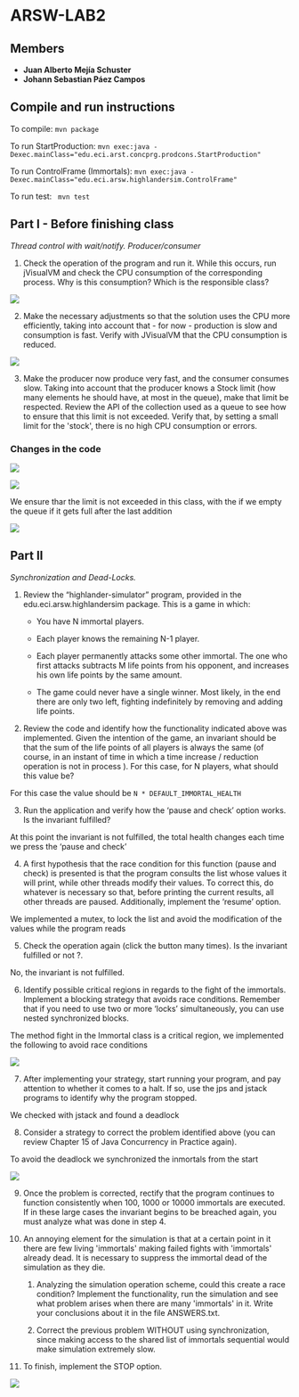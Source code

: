 # ARSW-LAB2

## Members 
- **Juan Alberto Mejía Schuster**
- **Johann Sebastian Páez Campos**

## Compile and run instructions

To compile: ```mvn package```

To run StartProduction: ```mvn exec:java -Dexec.mainClass="edu.eci.arst.concprg.prodcons.StartProduction" ```

To run ControlFrame (Immortals): ```mvn exec:java -Dexec.mainClass="edu.eci.arsw.highlandersim.ControlFrame" ```

To run test: ``` mvn test```


## Part I - Before finishing class

_Thread control with wait/notify. Producer/consumer_

1. Check the operation of the program and run it. While this occurs, run jVisualVM and check the CPU consumption of the corresponding process. Why is this consumption? Which is the responsible class? 

![](https://github.com/JohannPaez/ARSW-LAB2/blob/master/img/Part1-1.PNG)

2. Make the necessary adjustments so that the solution uses the CPU more efficiently, taking into account that - for now - production is slow and consumption is fast. Verify with JVisualVM that the CPU consumption is reduced. 

![](https://github.com/JohannPaez/ARSW-LAB2/blob/master/img/Part1-2.PNG)

3. Make the producer now produce very fast, and the consumer consumes slow. Taking into account that the producer knows a Stock limit (how many elements he should have, at most in the queue), make that limit be respected. Review the API of the collection used as a queue to see how to ensure that this limit is not exceeded. Verify that, by setting a small limit for the 'stock', there is no high CPU consumption or errors.

### Changes in the code

![](https://github.com/JohannPaez/ARSW-LAB2/blob/master/img/Part1-Start.PNG)

![](https://github.com/JohannPaez/ARSW-LAB2/blob/master/img/Part1-consumer.PNG)

We ensure thar the limit is not exceeded in this class, with the if we empty the queue if it gets full after the last addition

![](https://github.com/JohannPaez/ARSW-LAB2/blob/master/img/Part1-producer.PNG)

## Part II

_Synchronization and Dead-Locks._

1. Review the “highlander-simulator” program, provided in the edu.eci.arsw.highlandersim package. This is a game in which:

     * You have N immortal players. 
  
     * Each player knows the remaining N-1 player.
  
     * Each player permanently attacks some other immortal. The one who first attacks subtracts M life points from his opponent, and increases his own life points by the same amount. 
  
      * The game could never have a single winner. Most likely, in the end there are only two left, fighting indefinitely by removing and adding life points. 
  
2. Review the code and identify how the functionality indicated above was implemented. Given the intention of the game, an invariant should be that the sum of the life points of all players is always the same (of course, in an instant of time in which a time increase / reduction operation is not in process ). For this case, for N players, what should this value be?

For this case the value should be ```N * DEFAULT_IMMORTAL_HEALTH```

3. Run the application and verify how the ‘pause and check’ option works. Is the invariant fulfilled?

At this point the invariant is not fulfilled, the total health changes each time we press the ‘pause and check’

4. A first hypothesis that the race condition for this function (pause and check) is presented is that the program consults the list whose values ​​it will print, while other threads modify their values. To correct this, do whatever is necessary so that, before printing the current results, all other threads are paused. Additionally, implement the ‘resume’ option.

We implemented a mutex, to lock the list and avoid the modification of the values while the program reads  

5. Check the operation again (click the button many times). Is the invariant fulfilled or not ?.

No, the invariant is not fulfilled.

6. Identify possible critical regions in regards to the fight of the immortals. Implement a blocking strategy that avoids race conditions. Remember that if you need to use two or more ‘locks’ simultaneously, you can use nested synchronized blocks.

The method fight in the Immortal class is a critical region, we implemented the following to avoid race conditions

![](https://github.com/JohannPaez/ARSW-LAB2/blob/master/img/Fight-Inmortals.PNG)

7. After implementing your strategy, start running your program, and pay attention to whether it comes to a halt. If so, use the jps and jstack programs to identify why the program stopped.

We checked with jstack and found a deadlock

8. Consider a strategy to correct the problem identified above (you can review Chapter 15 of Java Concurrency in Practice again).

To avoid the deadlock we synchronized the inmortals from the start 

![](https://github.com/JohannPaez/ARSW-LAB2/blob/master/img/Start.PNG)

9. Once the problem is corrected, rectify that the program continues to function consistently when 100, 1000 or 10000 immortals are executed. If in these large cases the invariant begins to be breached again, you must analyze what was done in step 4.

10. An annoying element for the simulation is that at a certain point in it there are few living 'immortals' making failed fights with 'immortals' already dead. It is necessary to suppress the immortal dead of the simulation as they die. 

    1. Analyzing the simulation operation scheme, could this create a race condition? Implement the functionality, run the simulation and see what problem arises when there are many 'immortals' in it. Write your conclusions about it in the file ANSWERS.txt. 
    
    2. Correct the previous problem WITHOUT using synchronization, since making access to the shared list of immortals sequential would make simulation extremely slow. 
    
11. To finish, implement the STOP option.

![](https://github.com/JohannPaez/ARSW-LAB2/blob/master/img/Stop.PNG)
